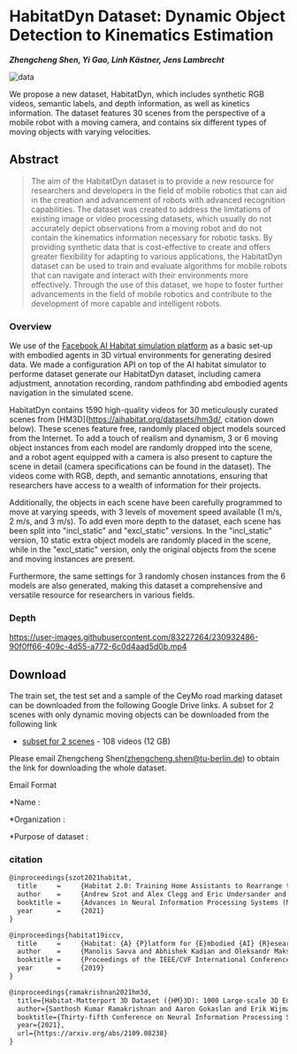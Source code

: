 # HabitatDyn Dataset: Dynamic Object Detection to Kinematics Estimation

***Zhengcheng Shen, Yi Gao, Linh Kästner, Jens Lambrecht***

![data](https://user-images.githubusercontent.com/83227264/230888881-410c0266-9256-4add-a42a-d38bed991be9.jpg)

 We propose a new dataset, HabitatDyn, which includes synthetic RGB videos, semantic labels, and depth information, as well as kinetics information. The dataset features 30 scenes from the perspective of a mobile robot with a moving camera, and contains six different types of moving objects with varying velocities. 

## Abstract
>The aim of the HabitatDyn dataset is to provide a new resource for researchers and developers in the field of mobile robotics that can aid in the creation and advancement of robots with advanced recognition capabilities. The dataset was created to address the limitations of existing image or video processing datasets, which usually do not accurately depict observations from a moving robot and do not contain the kinematics information necessary for robotic tasks. By providing synthetic data that is cost-effective to create and offers greater flexibility for adapting to various applications, the HabitatDyn dataset can be used to train and evaluate algorithms for mobile robots that can navigate and interact with their environments more effectively. Through the use of this dataset, we hope to foster further advancements in the field of mobile robotics and contribute to the development of more capable and intelligent robots.


### Overview

We use of the [Facebook AI Habitat simulation platform](https://github.com/facebookresearch/habitat-sim) as a basic set-up with embodied agents in 3D
virtual environments for generating desired data. We made a configuration API on top of the AI habitat simulator to performe dataset generate our HabitatDyn dataset, including camera adjustment, annotation recording, random pathfinding abd embodied agents navigation in the simulated scene.

HabitatDyn contains 1590 high-quality videos for 30 meticulously curated scenes from [HM3D](https://aihabitat.org/datasets/hm3d/, citation down below). These scenes feature free, randomly placed object models sourced from the Internet. To add a touch of realism and dynamism, 3 or 6 moving object instances from each model are randomly dropped into the scene, and a robot agent equipped with a camera is also present to capture the scene in detail (camera specifications can be found in the dataset). The videos come with RGB, depth, and semantic annotations, ensuring that researchers have access to a wealth of information for their projects.

Additionally, the objects in each scene have been carefully programmed to move at varying speeds, with 3 levels of movement speed available (1 m/s, 2 m/s, and 3 m/s). To add even more depth to the dataset, each scene has been split into "incl_static" and "excl_static" versions. In the "incl_static" version, 10 static extra object models are randomly placed in the scene, while in the "excl_static" version, only the original objects from the scene and moving instances are present.

Furthermore, the same settings for 3 randomly chosen instances from the 6 models are also generated, making this dataset a comprehensive and versatile resource for researchers in various fields.

### Depth


https://user-images.githubusercontent.com/83227264/230932486-90f0ff66-409c-4d55-a772-6c0d4aad5d0b.mp4


## Download

The train set, the test set and a sample of the CeyMo road marking dataset can be downloaded from the following Google Drive links.
A subset for 2 scenes with only dynamic moving objects can be downloaded from the following link
* [subset for 2 scenes](https://tubcloud.tu-berlin.de/s/KikfymcmENWSdjk) - 108 videos (12 GB)

Please email Zhengcheng Shen(zhengcheng.shen@tu-berlin.de) to obtain the link for downloading the whole dataset.

Email Format

*Name :

*Organization :

*Purpose of dataset :


### citation

```latex
@inproceedings{szot2021habitat,
  title     =     {Habitat 2.0: Training Home Assistants to Rearrange their Habitat},
  author    =     {Andrew Szot and Alex Clegg and Eric Undersander and Erik Wijmans and Yili Zhao and John Turner and Noah Maestre and Mustafa Mukadam and Devendra Chaplot and Oleksandr Maksymets and Aaron Gokaslan and Vladimir Vondrus and Sameer Dharur and Franziska Meier and Wojciech Galuba and Angel Chang and Zsolt Kira and Vladlen Koltun and Jitendra Malik and Manolis Savva and Dhruv Batra},
  booktitle =     {Advances in Neural Information Processing Systems (NeurIPS)},
  year      =     {2021}
}

@inproceedings{habitat19iccv,
  title     =     {Habitat: {A} {P}latform for {E}mbodied {AI} {R}esearch},
  author    =     {Manolis Savva and Abhishek Kadian and Oleksandr Maksymets and Yili Zhao and Erik Wijmans and Bhavana Jain and Julian Straub and Jia Liu and Vladlen Koltun and Jitendra Malik and Devi Parikh and Dhruv Batra},
  booktitle =     {Proceedings of the IEEE/CVF International Conference on Computer Vision (ICCV)},
  year      =     {2019}
}
```

```latex
@inproceedings{ramakrishnan2021hm3d,
  title={Habitat-Matterport 3D Dataset ({HM}3D): 1000 Large-scale 3D Environments for Embodied {AI}},
  author={Santhosh Kumar Ramakrishnan and Aaron Gokaslan and Erik Wijmans and Oleksandr Maksymets and Alexander Clegg and John M Turner and Eric Undersander and Wojciech Galuba and Andrew Westbury and Angel X Chang and Manolis Savva and Yili Zhao and Dhruv Batra},
  booktitle={Thirty-fifth Conference on Neural Information Processing Systems Datasets and Benchmarks Track},
  year={2021},
  url={https://arxiv.org/abs/2109.08238}
}
```
